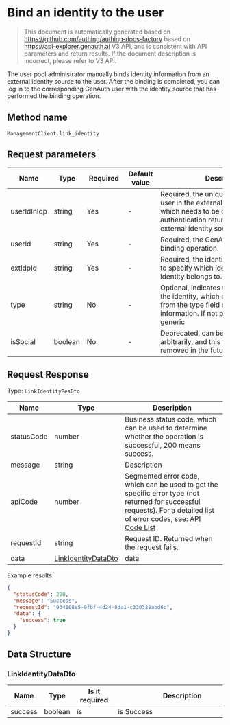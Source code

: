 # Bind an identity to the user

<!--
Warning ⚠️:
Do not modify this document directly,
https://github.com/Authing/authing-docs-factory
Use this project to generate
-->

<LastUpdated />

> This document is automatically generated based on https://github.com/authing/authing-docs-factory based on https://api-explorer.genauth.ai V3 API, and is consistent with API parameters and return results. If the document description is incorrect, please refer to V3 API.

The user pool administrator manually binds identity information from an external identity source to the user. After the binding is completed, you can log in to the corresponding GenAuth user with the identity source that has performed the binding operation.

## Method name

`ManagementClient.link_identity`

## Request parameters

| Name        | Type    | <div style="width:80px">Required</div> | <div style="width:60px">Default value</div> | <div style="width:300px">Description</div>                                                                                                                                    | <div style="width:200px">Sample value</div> |
| ----------- | ------- | -------------------------------------- | ------------------------------------------- | ----------------------------------------------------------------------------------------------------------------------------------------------------------------------------- | ------------------------------------------- |
| userIdInIdp | string  | Yes                                    | -                                           | Required, the unique identifier of the user in the external identity source, which needs to be obtained from the authentication return value of the external identity source. |                                             |
| userId      | string  | Yes                                    | -                                           | Required, the GenAuth user ID for the binding operation.                                                                                                                      |                                             |
| extIdpId    | string  | Yes                                    | -                                           | Required, the identity source ID, used to specify which identity source the identity belongs to.                                                                              |                                             |
| type        | string  | No                                     | -                                           | Optional, indicates the specific type of the identity, which can be obtained from the type field of the user identity information. If not passed, the default is generic      |                                             |
| isSocial    | boolean | No                                     | -                                           | Deprecated, can be passed in arbitrarily, and this field will be removed in the future.                                                                                       |                                             |

## Request Response

Type: `LinkIdentityResDto`

| Name       | Type                                                   | Description                                                                                                                                                                                                                                                                                                                                    |
| ---------- | ------------------------------------------------------ | ---------------------------------------------------------------------------------------------------------------------------------------------------------------------------------------------------------------------------------------------------------------------------------------------------------------------------------------------- |
| statusCode | number                                                 | Business status code, which can be used to determine whether the operation is successful, 200 means success.                                                                                                                                                                                                                                   |
| message    | string                                                 | Description                                                                                                                                                                                                                                                                                                                                    |
| apiCode    | number                                                 | Segmented error code, which can be used to get the specific error type (not returned for successful requests). For a detailed list of error codes, see: [API Code List](https://api-explorer.genauth.ai/?tag=group/%E5%BC%80%E5%8F%91%E5%87%86%E5%A4%87#tag/%E5%BC%80%E5%8F%91%E5%87%86%E5%A4%87/%E9%94%99%E8%AF%AF%E5%A4%84%E7%90%86/apiCode) |
| requestId  | string                                                 | Request ID. Returned when the request fails.                                                                                                                                                                                                                                                                                                   |
| data       | <a href="#LinkIdentityDataDto">LinkIdentityDataDto</a> | data                                                                                                                                                                                                                                                                                                                                           |

Example results:

```json
{
  "statusCode": 200,
  "message": "Success",
  "requestId": "934108e5-9fbf-4d24-8da1-c330328abd6c",
  "data": {
    "success": true
  }
}
```

## Data Structure

### <a id="LinkIdentityDataDto"></a> LinkIdentityDataDto

| Name    | Type    | <div style="width:80px">Is it required</div> | <div style="width:300px">Description</div> | <div style="width:200px">Example value</div> |
| ------- | ------- | -------------------------------------------- | ------------------------------------------ | -------------------------------------------- |
| success | boolean | is                                           | is Success                                 | `true`                                       |
